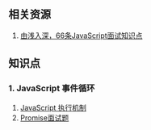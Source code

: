 ## 相关资源
1. [由浅入深，66条JavaScript面试知识点](https://juejin.cn/post/6844904200917221389)
## 知识点
### 1. JavaScript 事件循环
1. [JavaScript 执行机制](https://juejin.cn/post/6844903512845860872)
2. [Promise面试题](https://juejin.cn/post/6844904077537574919)